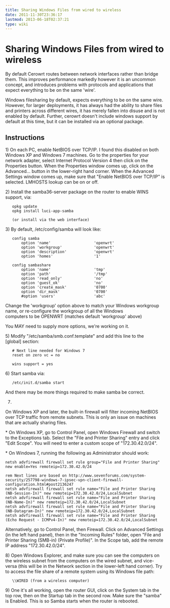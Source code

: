 ```yaml
---
title: Sharing Windows Files from wired to wireless
date: 2011-11-30T23:36:17
lastmod: 2013-06-18T02:37:21
type: wiki
---
```

Sharing Windows Files from wired to wireless
============================================

By default Cerowrt routes between network interfaces rather than bridge
them. This improves performance markedly however it is an uncommon
concept, and introduces problems with protocols and applications that
expect everything to be on the same 'wire'.

Windows filesharing by default, expects everything to be on the same
wire. However, for larger deployments, it has always had the ability to
share files and printers across different wires, it has merely fallen
into disuse and is not enabled by default. Further, cerowrt doesn't
include windows support by default at this time, but it can be installed
via an optional package.

Instructions
------------

1\) On each PC, enable NetBIOS over TCP/IP. I found this disabled on both
Windows XP and Windows 7 machines. Go to the properties for your network
adapter, select Internet Protocol Version 4 then click on the Properties
button. When the Properties window comes up, click on the Advanced...
button in the lower-right hand corner. When the Advanced Settings window
comes up, make sure that "Enable NetBIOS over TCP/IP" is selected.
LMHOSTS lookup can be on or off.

2\) Install the samba36-server package on the router to enable WINS
support, via:

       opkg update
       opkg install luci-app-samba

       (or install via the web interface)

3\) By default, /etc/config/samba will look like:

       config samba
           option 'name'                   'openwrt'
           option 'workgroup'              'openwrt'
           option 'description'            'openwrt'
           option 'homes'                  '1'

       config sambashare
           option 'name'                   'tmp'
           option 'path'                   '/tmp'
           option 'read_only'              'no'
           option 'guest_ok'               'no'
           option 'create_mask'            '0700'
           option 'dir_mask'               '0700'
           #option 'users'                 'abc'

Change the 'workgroup' option above to match your Windows workgroup
name, or re-configure the workgroup of all the Windows\
computers to be OPENWRT (matches default 'workgroup' above)

You MAY need to supply more options, we're working on it.

5\) Modify "/etc/samba/smb.conf.template" and add this line to the\
\[global\] section:

       # Next line needed for Windows 7
       reset on zero vc = no

       wins support = yes

6\) Start samba via:

       /etc/init.d/samba start

And there may be more things required to make samba be correct.

7)

On Windows XP and later, the built-in firewall will filter incoming
NetBIOS over TCP traffic from remote subnets. This is only an issue on
machines that are actually sharing files.

\* On Windows XP, go to Control Panel, open Windows Firewall and switch
to the Exceptions tab. Select the "File and Printer Sharing" entry and
click "Edit Scope". You will need to enter a custom scope of
"172.30.42.0/24".

\* On Windows 7, running the following as Administrator should work:

    netsh advfirewall firewall set rule group="File and Printer Sharing" new enable=Yes remoteip=172.30.42.0/24

    rem Next lines are based on http://www.sevenforums.com/system-security/257798-windows-7-ipsec-vpn-client-firewall-configuration.html#post2136247
    netsh advfirewall firewall set rule name="File and Printer Sharing (NB-Session-In)" new remoteip=172.30.42.0/24,LocalSubnet
    netsh advfirewall firewall set rule name="File and Printer Sharing (NB-Name-In)" new remoteip=172.30.42.0/24,LocalSubnet
    netsh advfirewall firewall set rule name="File and Printer Sharing (NB-Datagram-In)" new remoteip=172.30.42.0/24,LocalSubnet
    netsh advfirewall firewall set rule name="File and Printer Sharing (Echo Request - ICMPv4-In)" new remoteip=172.30.42.0/24,LocalSubnet

Alternatively, go to Control Panel, then Firewall. Click on Advanced
Settings (in the left hand panel), then in the "Incoming Rules" folder,
open "File and Printer Sharing (SMB-in) (Private Profile)". In the Scope
tab, add the remote IP address "172.30.42.0/24".

8\) Open Windows Explorer, and make sure you can see the computers on the
wireless subnet from the computers on the wired subnet, and vice-versa
(this will be in the Network section in the lower-left hand corner). Try
to access the file share of a remote system using its Windows file path:

       \\WIRED (from a wireless computer)

9\) One it's all working, open the router GUI, click on the System tab in
the top row, then on the Startup tab in the second row. Make sure the
"samba" is Enabled. This is so Samba starts when the router is rebooted.
